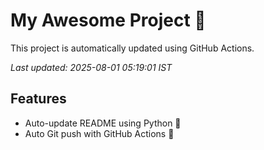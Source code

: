 # My Awesome Project 🚀

This project is automatically updated using GitHub Actions.

_Last updated: 2025-08-01 05:19:01 IST_

## Features
- Auto-update README using Python 🐍
- Auto Git push with GitHub Actions 🤖
